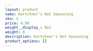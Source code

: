 ```yaml
---
layout: product
name: Kartchner's Hot Seasoning
sku: 2
price: 4.99
weight__display_: 8oz
weight: 8
description: K﻿artchner's Hot Seasoning
product_options: []
---
```

